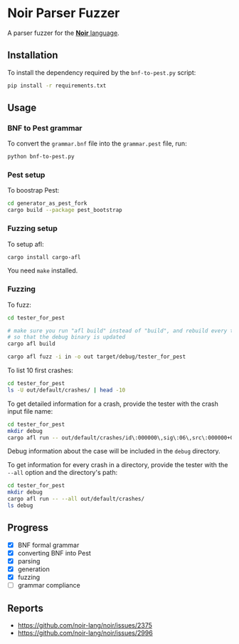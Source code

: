 # Noir Parser Fuzzer

A parser fuzzer for the [**Noir** language](https://github.com/noir-lang/noir).

## Installation

To install the dependency required by the `bnf-to-pest.py` script:

```bash
pip install -r requirements.txt
```

## Usage

### BNF to Pest grammar

To convert the `grammar.bnf` file into the `grammar.pest` file, run:

```bash
python bnf-to-pest.py
```

### Pest setup

To boostrap Pest:

```bash
cd generator_as_pest_fork
cargo build --package pest_bootstrap
```

### Fuzzing setup

To setup afl:
```bash
cargo install cargo-afl
```

You need `make` installed.

### Fuzzing

To fuzz:
```bash
cd tester_for_pest

# make sure you run "afl build" instead of "build", and rebuild every time
# so that the debug binary is updated 
cargo afl build

cargo afl fuzz -i in -o out target/debug/tester_for_pest
```

To list 10 first crashes:
```bash
cd tester_for_pest
ls -U out/default/crashes/ | head -10
```

To get detailed information for a crash, provide the tester with the crash input file name:
```bash
cd tester_for_pest
mkdir debug
cargo afl run -- out/default/crashes/id\:000000\,sig\:06\,src\:000000+000084\,time\:15815\,execs\:14618\,op\:splice\,rep\:16
```
Debug information about the case will be included in the `debug` directory.

To get information for every crash in a directory, provide the tester with the `--all` option and the directory's path:
```bash
cd tester_for_pest
mkdir debug
cargo afl run -- --all out/default/crashes/
ls debug
```

## Progress

* [x] BNF formal grammar
* [x] converting BNF into Pest
* [x] parsing
* [x] generation
* [x] fuzzing
* [ ] grammar compliance

## Reports

* https://github.com/noir-lang/noir/issues/2375
* https://github.com/noir-lang/noir/issues/2996
